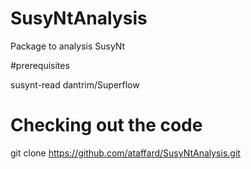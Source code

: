 SusyNtAnalysis
================

Package to analysis SusyNt

#prerequisites

susynt-read
dantrim/Superflow

# Checking out the code

git clone https://github.com/ataffard/SusyNtAnalysis.git


